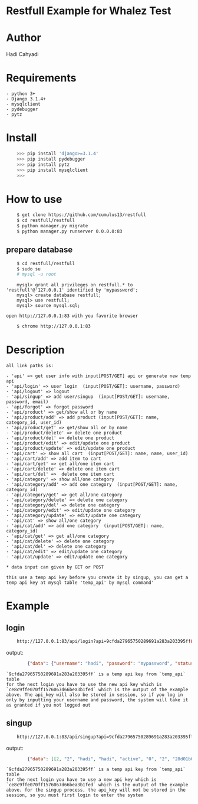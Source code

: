 Restfull Example for Whalez Test
====================================

Author
===============
Hadi Cahyadi

Requirements
=================
    - python 3+
    - Django 3.1.4+
    - mysqlclient
    - pydebugger
    - pytz


Install
============
```python
    >>> pip install 'django>=3.1.4'
    >>> pip install pydebugger
    >>> pip install pytz
    >>> pip install mysqlclient
    >>>
```

How to use
=============

```bash
    $ get clone https://github.com/cumulus13/restfull
    $ cd restfull/restfull
    $ python manager.py migrate
    $ python manager.py runserver 0.0.0.0:83
```

prepare database
-----------------

```bash
    $ cd restfull/restfull
    $ sudo su
    # mysql -u root
```
```mysql
    mysql> grant all privileges on restfull.* to 'restfull'@'127.0.0.1' identified by 'mypassword';
    mysql> create database restfull;
    mysql> use restfull;
    mysql> source mysql.sql;
```

    open http://127.0.0.1:83 with you favorite browser

```bash
    $ chrome http://127.0.0.1:83
```

Description
===============
    all link paths is:

    - 'api' => get user info with input[POST/GET] api or generate new temp api
    - 'api/login' => user login  (input[POST/GET]: username, password)
    - 'api/logout' => logout
    - 'api/singup' => add user/singup  (input[POST/GET]: username, password, email)
    - 'api/forgot' => forgot password
    - 'api/product' => get/show all or by name
    - 'api/product/add' => add product (input[POST/GET]: name, category_id, user_id)
    - 'api/product/get' => get/show all or by name
    - 'api/product/delete' => delete one product
    - 'api/product/del' => delete one product
    - 'api/product/edit' => edit/update one product
    - 'api/product/update' => edit/update one product
    - 'api/cart' => show all cart  (input[POST/GET]: name, name, user_id)
    - 'api/cart/add' => add item to cart
    - 'api/cart/get' => get all/one item cart
    - 'api/cart/delete' => delete one item cart
    - 'api/cart/del' =>  delete one item cart
    - 'api/category' => show all/one category
    - 'api/category/add' => add one category  (input[POST/GET]: name, category_id)
    - 'api/category/get' => get all/one category
    - 'api/category/delete' => delete one category
    - 'api/category/del' => delete one category
    - 'api/category/edit' => edit/update one category
    - 'api/category/update' => edit/update one category
    - 'api/cat' => show all/one category
    - 'api/cat/add' => add one category  (input[POST/GET]: name, category_id)
    - 'api/cat/get' => get all/one category
    - 'api/cat/delete' => delete one category
    - 'api/cat/del' => delete one category
    - 'api/cat/edit' => edit/update one category
    - 'api/cat/update' => edit/update one category

    * data input can given by GET or POST

    this use a temp api key before you create it by singup, you can get a temp api key at mysql table 'temp_api' by mysql command'

Example
==========
login
--------

```html
    http://127.0.0.1:83/api/login?api=9cfda27965750289691a283a203395ff&username=hadi&password=mypassword
```

output:
```json
        {"data": {"username": "hadi", "password": "mypassword", "status": "active", "islogin": "1", "id": "1", "api_key": "ce8c9ffe070ff1576067d66bea3b1fed", "email": "cumulus13@gmail.com"}, "message": "please login before !"}
```
    `9cfda27965750289691a283a203395ff` is a temp api key from `temp_api` table
    for the next login you have to use the new api key which is `ce8c9ffe070ff1576067d66bea3b1fed` which is the output of the example above. The api_key will also be stored in session, so if you log in only by inputting your username and password, the system will take it as granted if you not logged out

singup
--------

```html
    http://127.0.0.1:83/api/singup?api=9cfda27965750289691a283a203395ff&username=hadi&password=mypassword&email=cumulus13@gmail.com
```

output:
```json
        {"data": [[2, "2", "hadi", "hadi", "active", "0", "2", "28d01b008f5eab6977722cb8bcacc8d7", "cumulus13@gmail.com"]], "status": "success", "message": "please login with username and password"}
```
    `9cfda27965750289691a283a203395ff` is a temp api key from `temp_api` table
    for the next login you have to use a new api key which is `ce8c9ffe070ff1576067d66bea3b1fed` which is the output of the example above. for the singup process, the api_key will not be stored in the session, so you must first login to enter the system
